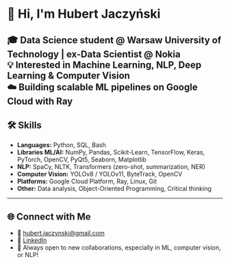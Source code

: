 # 👋 Hi, I'm Hubert Jaczyński

🎓 Data Science student @ Warsaw University of Technology | ex-Data Scientist @ Nokia  
💡 Interested in Machine Learning, NLP, Deep Learning & Computer Vision  
☁️ Building scalable ML pipelines on Google Cloud with Ray
---
## 🛠️ Skills

- **Languages:** Python, SQL, Bash  
- **Libraries ML/AI:** NumPy, Pandas, Scikit-Learn, TensorFlow, Keras, PyTorch, OpenCV, PyQt5, Seaborn, Matplotlib  
- **NLP:** SpaCy, NLTK, Transformers (zero-shot, summarization, NER)  
- **Computer Vision:** YOLOv8 / YOLOv11, ByteTrack, OpenCV  
- **Platforms:** Google Cloud Platform, Ray, Linux, Git  
- **Other:** Data analysis, Object-Oriented Programming, Critical thinking

---
## 🌐 Connect with Me

- 📧 hubert.jaczynski@gmail.com  
- 💼 [LinkedIn](https://www.linkedin.com/in/hubertjaczynski/)  
- 🧠 Always open to new collaborations, especially in ML, computer vision, or NLP!
